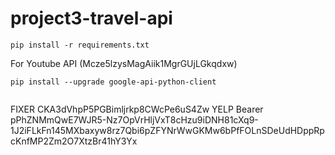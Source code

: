 # project3-travel-api


```pip install -r requirements.txt```


For Youtube API (Mcze5lzysMagAiik1MgrGUjLGkqdxw)

```pip install --upgrade google-api-python-client```

```pip install --upgrade google-auth-oauthlib google-auth-httplib2
```



FIXER
CKA3dVhpP5PGBimljrkp8CWcPe6uS4Zw
YELP
Bearer pPhZNMmQwE7WJR5-Nz7OpVrHljVxT8cHzu9iDNH81cXq9-1J2iFLkFn145MXbaxyw8rz7Qbi6pZFYNrWwGKMw6bPfFOLnSDeUdHDppRpcKnfMP2Zm2O7XtzBr41hY3Yx

